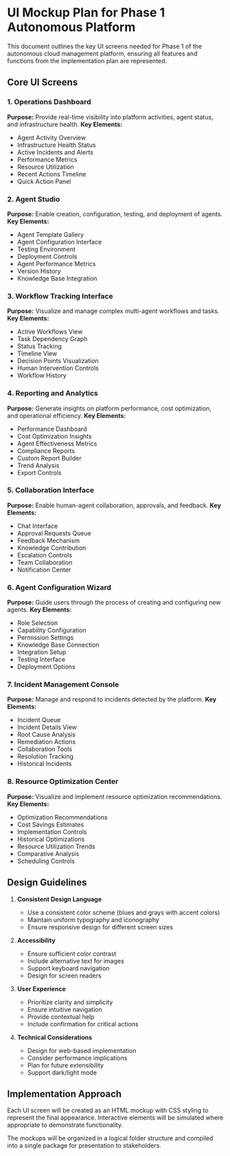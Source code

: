 # UI Mockup Plan for Phase 1 Autonomous Platform

This document outlines the key UI screens needed for Phase 1 of the autonomous cloud management platform, ensuring all features and functions from the implementation plan are represented.

## Core UI Screens

### 1. Operations Dashboard
**Purpose:** Provide real-time visibility into platform activities, agent status, and infrastructure health.
**Key Elements:**
- Agent Activity Overview
- Infrastructure Health Status
- Active Incidents and Alerts
- Performance Metrics
- Resource Utilization
- Recent Actions Timeline
- Quick Action Panel

### 2. Agent Studio
**Purpose:** Enable creation, configuration, testing, and deployment of agents.
**Key Elements:**
- Agent Template Gallery
- Agent Configuration Interface
- Testing Environment
- Deployment Controls
- Agent Performance Metrics
- Version History
- Knowledge Base Integration

### 3. Workflow Tracking Interface
**Purpose:** Visualize and manage complex multi-agent workflows and tasks.
**Key Elements:**
- Active Workflows View
- Task Dependency Graph
- Status Tracking
- Timeline View
- Decision Points Visualization
- Human Intervention Controls
- Workflow History

### 4. Reporting and Analytics
**Purpose:** Generate insights on platform performance, cost optimization, and operational efficiency.
**Key Elements:**
- Performance Dashboard
- Cost Optimization Insights
- Agent Effectiveness Metrics
- Compliance Reports
- Custom Report Builder
- Trend Analysis
- Export Controls

### 5. Collaboration Interface
**Purpose:** Enable human-agent collaboration, approvals, and feedback.
**Key Elements:**
- Chat Interface
- Approval Requests Queue
- Feedback Mechanism
- Knowledge Contribution
- Escalation Controls
- Team Collaboration
- Notification Center

### 6. Agent Configuration Wizard
**Purpose:** Guide users through the process of creating and configuring new agents.
**Key Elements:**
- Role Selection
- Capability Configuration
- Permission Settings
- Knowledge Base Connection
- Integration Setup
- Testing Interface
- Deployment Options

### 7. Incident Management Console
**Purpose:** Manage and respond to incidents detected by the platform.
**Key Elements:**
- Incident Queue
- Incident Details View
- Root Cause Analysis
- Remediation Actions
- Collaboration Tools
- Resolution Tracking
- Historical Incidents

### 8. Resource Optimization Center
**Purpose:** Visualize and implement resource optimization recommendations.
**Key Elements:**
- Optimization Recommendations
- Cost Savings Estimates
- Implementation Controls
- Historical Optimizations
- Resource Utilization Trends
- Comparative Analysis
- Scheduling Controls

## Design Guidelines

1. **Consistent Design Language**
   - Use a consistent color scheme (blues and grays with accent colors)
   - Maintain uniform typography and iconography
   - Ensure responsive design for different screen sizes

2. **Accessibility**
   - Ensure sufficient color contrast
   - Include alternative text for images
   - Support keyboard navigation
   - Design for screen readers

3. **User Experience**
   - Prioritize clarity and simplicity
   - Ensure intuitive navigation
   - Provide contextual help
   - Include confirmation for critical actions

4. **Technical Considerations**
   - Design for web-based implementation
   - Consider performance implications
   - Plan for future extensibility
   - Support dark/light mode

## Implementation Approach

Each UI screen will be created as an HTML mockup with CSS styling to represent the final appearance. Interactive elements will be simulated where appropriate to demonstrate functionality.

The mockups will be organized in a logical folder structure and compiled into a single package for presentation to stakeholders.
